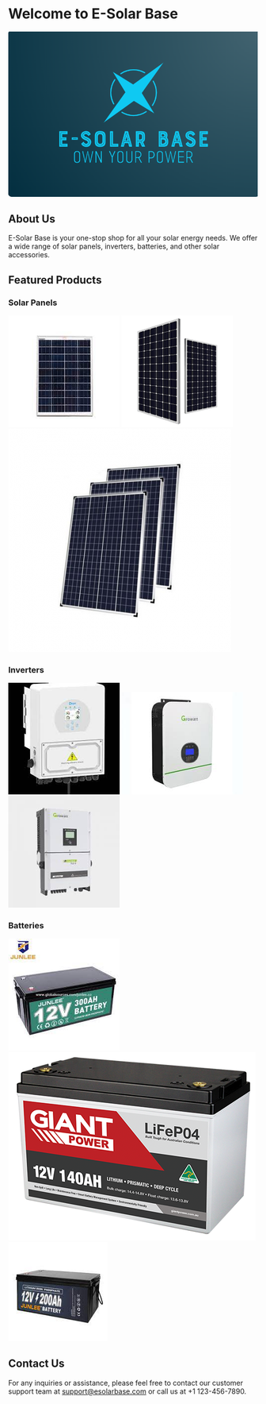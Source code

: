 # Welcome to E-Solar Base

![E-Solar Base Logo](images/logo.png)

## About Us

E-Solar Base is your one-stop shop for all your solar energy needs. We offer a wide range of solar panels, inverters, batteries, and other solar accessories.

## Featured Products

### Solar Panels

![Solar Panel 1](images/solar-panel-1.png)
![Solar Panel 2](images/solar-panel-2.png)
![Solar Panel 3](images/solar-panel-3.png)

### Inverters

![Inverter 1](images/inverter-1.png)
![Inverter 2](images/inverter-2.png)
![Inverter 3](images/inverter-3.png)

### Batteries

![Battery 1](images/battery-1.png)
![Battery 2](images/battery-2.png)
![Battery 3](images/battery-3.png)

## Contact Us

For any inquiries or assistance, please feel free to contact our customer support team at [support@esolarbase.com](mailto:support@esolarbase.com) or call us at +1 123-456-7890.

